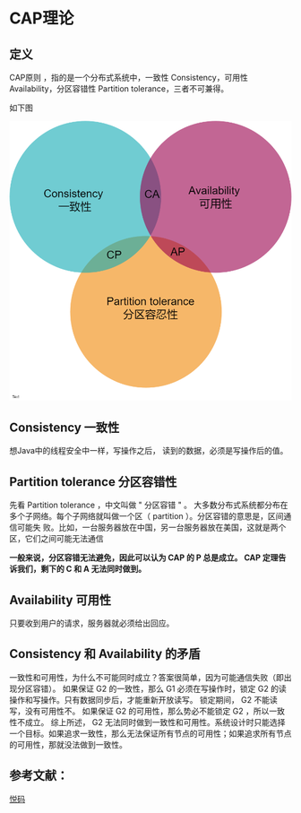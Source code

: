 # CAP理论

## 定义

CAP原则 ，指的是一个分布式系统中，一致性 Consistency，可用性 Availability，分区容错性 Partition tolerance，三者不可兼得。

如下图

![](CAP理论.assets/CAP.png)

## Consistency 一致性

想Java中的线程安全中一样，写操作之后， 读到的数据，必须是写操作后的值。

## Partition tolerance 分区容错性

先看 Partition tolerance ，中文叫做 " 分区容错 " 。
大多数分布式系统都分布在多个子网络。每个子网络就叫做一个区（ partition ）。分区容错的意思是，区间通信可能失
败。比如，一台服务器放在中国，另一台服务器放在美国，这就是两个区，它们之间可能无法通信

**一般来说，分区容错无法避免，因此可以认为 CAP 的 P 总是成立。 CAP 定理告诉我们，剩下的 C 和 A 无法同时做到。**

## Availability 可用性

只要收到用户的请求，服务器就必须给出回应。

## Consistency 和 Availability 的矛盾

一致性和可用性，为什么不可能同时成立？答案很简单，因为可能通信失败（即出现分区容错）。
如果保证 G2 的一致性，那么 G1 必须在写操作时，锁定 G2 的读操作和写操作。只有数据同步后，才能重新开放读写。
锁定期间， G2 不能读写，没有可用性不。
如果保证 G2 的可用性，那么势必不能锁定 G2 ，所以一致性不成立。
综上所述， G2 无法同时做到一致性和可用性。系统设计时只能选择一个目标。如果追求一致性，那么无法保证所有节点的可用性；如果追求所有节点的可用性，那就没法做到一致性。

## 参考文献：

[悦码](https://mp.weixin.qq.com/s?src=11&timestamp=1533648966&ver=1046&signature=WfquDnGtYEbTFCv7iQVLDt3iyPtCUPlI8lLiev6d4szLapZ9z021RV-EBbE9ahbWVVVaMaE2jAeC041IjIZu5mMRKOJJUqcA4DoD6Hk*WaRctioWoDlrz0YdC1sl2hF5&new=1)

